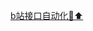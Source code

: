 [b站接口自动化🐎⬆️](https://www.bilibili.com/video/BV1Vu411y7F6/?spm_id_from=333.999.0.0&vd_source=fdf3e284db7929389c62886cf7212ce0)
